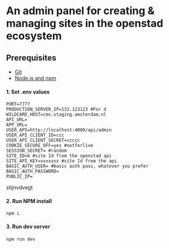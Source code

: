 # An admin panel for creating & managing sites in the openstad ecosystem

## Prerequisites
 - [Git](https://git-scm.com/)
 - [Node.js and npm](https://nodejs.org/en/)


#### 1. Set .env values
```
PORT=7777
PRODUCTION_SERVER_IP=132.123123 #For d
WILDCARD_HOST=cms.staging.amsterdam.nl
API_URL=
APP_URL=
USER_API=http://localhost:4000/api/admin
USER_API_CLIENT_ID=ccc
USER_API_CLIENT_SECRET=ccccc
COOKIE_SECURE_OFF=yes #notforlive
SESSION_SECRET= #random
SITE_ID=6 #site Id from the openstad api
SITE_API_KEY=xxxxxxx #site Id from the api
BASIC_AUTH_USER= #basic auth pass, whatever you prefer
BASIC_AUTH_PASSWORD=
PUBLIC_IP=
```

stijnvdvegt

#### 2. Run NPM install

```
npm i
```


#### 3. Run dev server

```
npm run dev
```
